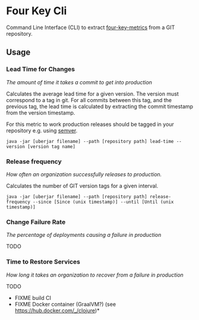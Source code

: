 # Four Key Cli

Command Line Interface (CLI) to extract [four-key-metrics](https://www.thoughtworks.com/radar/techniques/four-key-metrics) from a GIT repository.

## Usage

### Lead Time for Changes
*The amount of time it takes a commit to get into production*

Calculates the average lead time for a given version. The version must correspond to a tag in git. For all commits between this 
tag, and the previous tag, the lead time is calculated by extracting the commit timestamp from the version timestamp. 

For this metric to work production releases should be tagged in your repository e.g. using  [semver](https://semver.org/).

`java -jar [uberjar filename] --path [repository path] lead-time --version [version tag name] `

### Release frequency
*How often an organization successfully releases to production.*

Calculates the number of GIT version tags for a given interval.

`java -jar [uberjar filename] --path [repository path] release-frequency --since [Since (unix timestamp)] --until [Until (unix timestamp)]`

### Change Failure Rate
*The percentage of deployments causing a failure in production*

TODO

### Time to Restore Services
*How long it takes an organization to recover from a failure in production*

TODO


- FIXME build CI
- FIXME Docker container (GraalVM?) (see https://hub.docker.com/_/clojure)*
